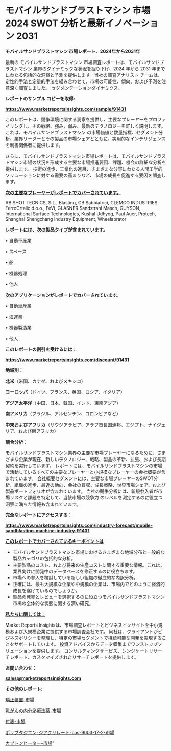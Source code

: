 # モバイルサンドブラストマシン 市場 2024 SWOT 分析と最新イノベーション 2031

<strong>モバイルサンドブラストマシン 市場レポート、2024年から2031年</strong>

最新の モバイルサンドブラストマシン 市場調査レポートは、モバイルサンドブラストマシン 業界のダイナミックな状況を掘り下げ、2024 年から 2031 年までにわたる包括的な洞察と予測を提供します。当社の調査アナリスト チームは、定性的手法と定量的手法を組み合わせて、市場の可能性、傾向、および予測を注意深く調査しました。 セグメンテーションダイナミクス。



<strong>レポートのサンプル コピーを取得:</strong> <a href=https://www.marketreportsinsights.com/sample/91431>

<strong><u>https://www.marketreportsinsights.com/sample/91431</u></strong></a>

このレポートは、競争環境に関する洞察を提供し、主要なプレーヤーをプロファイリングし、その戦略、強み、弱み、最新のテクノロジーを詳しく説明します。 これは、モバイルサンドブラストマシン の市場価値と数量指標、セグメント分析、業界リーダーとその製品の市場シェアとともに、実用的なインテリジェンスを利害関係者に提供します。

さらに、モバイルサンドブラストマシン市場レポートは、モバイルサンドブラストマシン市場の状況を形成する主要な市場推進要因、課題、機会の詳細な分析を提供します。 技術の進歩、工業化の進展、さまざまな分野にわたる人間工学的ソリューションに対する需要の高まりなど、市場の成長を促進する要因を調査します。



<strong><u>次の主要なプレーヤーがレポートでカバーされています。</u></strong>

AB SHOT TECNICS, S.L., Blasting, CB Sabbiatrici, CLEMCO INDUSTRIES, FerroCrtalic d.o.o., FeVi, GLASNER Sandstrahl Masch, GUYSON, International Surface Technologies, Kushal Udhyog, Paul Auer, Protech, Shanghai Shengchang Industry Equipment, Wheelabrator



<strong><u><b>レポートには、次の製品タイプが含まれています。</b></u></strong>

• 自動車産業

• スペース

• 船

• 機器処理

• 他人



<strong><b>次のアプリケーションがレポートでカバーされています。</b></strong>

• 自動車産業

• 海運業

• 機器製造業

• 他人



<strong><b>このレポートの割引を受けるには：</b></strong><a href=https://www.marketreportsinsights.com/discount/91431>

<strong><u>https://www.marketreportsinsights.com/discount/91431</u></strong></a>



<strong>地域別：</strong>



<strong>北米</strong>（米国、カナダ、およびメキシコ）



<strong>ヨーロッパ</strong>（ドイツ、フランス、英国、ロシア、イタリア）



<strong>アジア太平洋</strong>（中国、日本、韓国、インド、東南アジア）



<strong>南アメリカ</strong>（ブラジル、アルゼンチン、コロンビアなど）



<strong>中東およびアフリカ</strong>（サウジアラビア、アラブ首長国連邦、エジプト、ナイジェリア、および南アフリカ）



<strong>競合分析：</strong>

モバイルサンドブラストマシン業界の主要な市場プレーヤーになるために、さまざまな企業が現在、新しいテクノロジー、戦略、製品の革新、拡張、および長期契約を実行しています。 レポートには、モバイルサンドブラストマシンの市場で活動しているすべての主要なプレーヤーと小規模なプレーヤーの会社概要が含まれています。 会社概要セグメントには、主要な市場プレーヤーのSWOT分析、組織の進歩、最近の動向、会社の買収、成長戦略、世界市場シェア、および製品ポートフォリオが含まれています。 当社の競争分析には、新規参入者が市場リスクと課題を特定して、当該市場の競争力 のレベルを測定するのに役立つ洞察に満ちた情報も含まれています。



<strong>完全なレポートにアクセスする</strong>：

<a href=https://www.marketreportsinsights.com/industry-forecast/mobile-sandblasting-machine-industry-91431>

<strong><u>https://www.marketreportsinsights.com/industry-forecast/mobile-sandblasting-machine-industry-91431</u></strong></a>



<strong><u><b>このレポートでカバーされているキーポイントは</b></u></strong>
<ul>
  <li>モバイルサンドブラストマシン市場におけるさまざまな地域分布と一般的な製品カテゴリの包括的な分析。</li>
  <li>主要製品のコスト、および将来の生産コストに関する重要な情報。これは、業界向けに開発中のデータベースを修正するのに役立ちます。</li>
  <li>市場への参入を検討している新しい組織の徹底的な内訳分析。</li>
  <li>正確には、最も大規模な企業や中規模の企業は、市場内でどのように経済的成長を遂げているのでしょうか。</li>
  <li>製品の発売とレビューを選択するのに役立つモバイルサンドブラストマシン市場の全体的な状態に関する深い研究。</li>
</ul>


<strong><u><b>私たちに関しては：</b></u></strong>

Market Reports Insightsは、市場調査レポートとビジネスインサイトを中小規模および大規模企業に提供する市場調査会社です。 同社は、クライアントがビジネスポリシーを整理し、特定の市場セグメントで持続可能な開発を実現することをサポートしています。 投資アドバイスからデータ収集までワンストップソリューションを提供します。 コンサルティングサービス、シンジケートリサーチレポート、カスタマイズされたリサーチレポートを提供します。



<strong><b>お問い合わせ</b></strong>：

<a href=mailto:sales@marketreportsinsights.com>

<strong><u>sales@marketreportsinsights.com</u></strong></a>



<strong>その他のレポート:</strong>

<a href=https://www.linkedin.com/pulse/矯正装置-市場-2023-最新の-cagr-および成長分析-2030-pr-news-hub-h1pjf/>矯正装置-市場</a>

<a href=https://www.linkedin.com/pulse/乳がんの内分泌療法薬-市場-2023-最新の-cagr-および成長分析-7giif/>乳がんの内分泌療法薬-市場</a>

<a href=https://www.linkedin.com/pulse/付箋-市場-2023-収益と成長ドライバー-2030-consumer-connection-collective-360-dsprf/>付箋-市場</a>

<a href=https://www.linkedin.com/pulse/ポリブタジエン-ジアクリレート-cas-9003-17-2-市場-2023-0vbff/>ポリブタジエン-ジアクリレート-cas-9003-17-2-市場</a>

<a href=https://www.linkedin.com/pulse/カプトンヒーター-市場-2023-swot-分析と最新イノベーション-2030-pr-news-hub-o4dhf/>カプトンヒーター-市場</a>"
